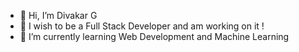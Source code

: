 - 👋 Hi, I’m Divakar G
- 📌 I wish to be a Full Stack Developer and am working on it !
- 🌱 I’m currently learning Web Development and Machine Learning


<!---
diva3501/diva3501 is a ✨ special ✨ repository because its `README.md` (this file) appears on your GitHub profile.
You can click the Preview link to take a look at your changes.
--->
